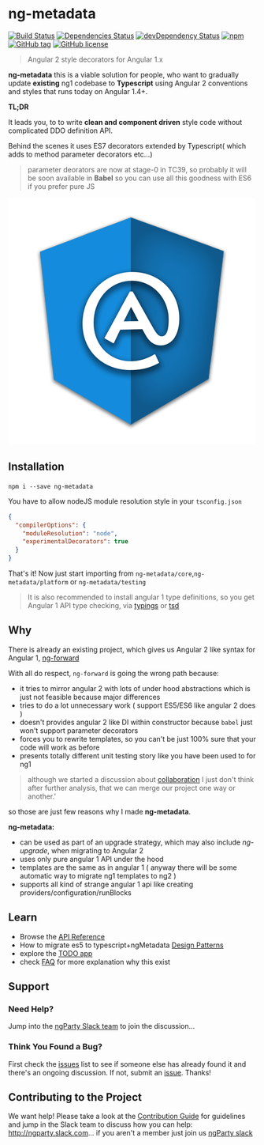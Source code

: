 # ng-metadata

[![Build Status](https://travis-ci.org/ngParty/ng-metadata.svg)](https://travis-ci.org/ngParty/ng-metadata)
[![Dependencies Status](https://david-dm.org/ngParty/ng-metadata.svg)](https://david-dm.org/ngParty/ng-metadata)
[![devDependency Status](https://david-dm.org/ngParty/ng-metadata/dev-status.svg)](https://david-dm.org/ngParty/ng-metadata#info=devDependencies)
[![npm](https://img.shields.io/npm/v/ng-metadata.svg)](https://www.npmjs.com/package/ng-metadata)
[![GitHub tag](https://img.shields.io/github/tag/ngParty/ng-metadata.svg)]()
[![GitHub license](https://img.shields.io/badge/license-MIT-blue.svg)](https://raw.githubusercontent.com/ngParty/ng-metadata/master/LICENSE)

> Angular 2 style decorators for Angular 1.x

**ng-metadata** this is a viable solution for people,
who want to gradually update **existing** ng1 codebase to **Typescript** using Angular 2 conventions and styles that 
runs today on Angular 1.4+.

**TL;DR**

It leads you, to to write **clean and component driven** style code without complicated DDO definition API.

Behind the scenes it uses ES7 decorators extended by Typescript( which adds to method parameter decorators etc...)
> parameter deorators are now at stage-0 in TC39, so probably it will be soon available in **Babel** so you can use 
all this goodness with ES6 if you prefer pure JS

![ng-metadata logo](assets/logo/ngMetadata.png)

## Installation

`npm i --save ng-metadata`

You have to allow nodeJS module resolution style in your `tsconfig.json`

```json
{
  "compilerOptions": {
    "moduleResolution": "node",
    "experimentalDecorators": true
  }
}
```

That's it! Now just start importing from `ng-metadata/core`,`ng-metadata/platform` or `ng-metadata/testing`

> It is also recommended to install angular 1 type definitions, so you get Angular 1 API type checking,
 via [typings](https://github.com/typings/typings) or [tsd](https://github.com/Definitelytyped/tsd)

## Why

There is already an existing project, which gives us Angular 2 like syntax for Angular 1, [ng-forward](https://github.com/ngUpgraders/ng-forward)

With all do respect, `ng-forward` is going the wrong path because:
- it tries to mirror angular 2 with lots of under hood abstractions which is just not feasible 
because major differences 
- tries to do a lot unnecessary work ( support ES5/ES6  like angular 2 does )
- doesn't provides angular 2 like DI within constructor because `babel` just won't support parameter decorators
- forces you to rewrite templates, so you can't be just 100% sure that your code will work as before
- presents totally different unit testing story like you have been used to for ng1 

> although we started a discussion about [collaboration](https://github.com/ngUpgraders/ng-forward/issues/138) I just don't think after further analysis, that we can merge 
our project one way or another.'
 
so those are just few reasons why I made **ng-metadata**.

**ng-metadata:**
- can be used as part of an upgrade strategy, which may also include *ng-upgrade*, when migrating to Angular 2
- uses only pure angular 1 API under the hood
- templates are the same as in angular 1 ( anyway there will be some automatic way to migrate ng1 templates to ng2 )
- supports all kind of strange angular 1 api like creating providers/configuration/runBlocks

## Learn

- Browse the [API Reference](docs/API.md)
- How to migrate es5 to typescript+ngMetadata [Design Patterns](docs/DESIGN-PATTERNS.md)
- explore the [TODO app](playground)
- check [FAQ](docs/FAQ.md) for more explanation why this exist

## Support

### Need Help?

Jump into the [ngParty Slack team](https://ngparty.herokuapp.com/) to join the discussion...

### Think You Found a Bug?

First check the [issues](https://github.com/ngParty/ng-metadata/issues) list to see if someone else has already 
found it and there's an ongoing discussion. If not, submit an [issue](https://github.com/ngParty/ng-metadata/issues).
 Thanks!

## Contributing to the Project

We want help! Please take a look at the [Contribution Guide](CONTRIBUTING.md) for guidelines and jump in the Slack 
team to discuss how you can help: http://ngparty.slack.com... 
if you aren't a member just join us [ngParty slack](https://ngparty.herokuapp.com)

